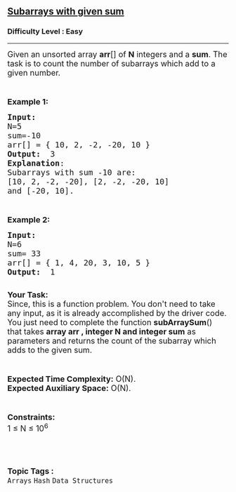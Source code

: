 <h2><a href="https://www.geeksforgeeks.org/problems/subarray-range-with-given-sum2804/1?utm_source=instagram&utm_medium=collab_shumbul_description&utm_campaign=21daydsachallenge">Subarrays with given sum</a></h2><h3>Difficulty Level : Easy</h3><hr><div class="problems_problem_content__Xm_eO"><p><span style="font-size:18px">Given an unsorted array <strong>arr</strong>[] of <strong>N</strong> integers and a <strong>sum</strong>. The task is to count the number of&nbsp;subarrays which add to a given number.</span></p>

<p>&nbsp;</p>

<p><span style="font-size:18px"><strong>Example 1:</strong></span></p>

<pre><span style="font-size:18px"><strong>Input:</strong>
N=5
sum=-10
arr[] = { 10, 2, -2, -20, 10 }
<strong>Output:</strong>  3
<strong>Explanation</strong>:
Subarrays with sum -10 are: 
[10, 2, -2, -20], [2, -2, -20, 10]
and [-20, 10].
</span></pre>

<p>&nbsp;</p>

<p><span style="font-size:18px"><strong>Example 2:</strong></span></p>

<pre><span style="font-size:18px"><strong>Input:
</strong>N=6
sum= 33
arr[] = { 1, 4, 20, 3, 10, 5 }
<strong>Output:</strong>  1
</span></pre>

<p><br>
<span style="font-size:18px"><strong>Your Task:</strong><br>
Since, this is a function problem. You don't need to take any input, as it is already accomplished by the driver code. You just need to complete the function <strong>subArraySum</strong>() that takes <strong>array arr&nbsp;, integer N and&nbsp;integer sum</strong>&nbsp;as parameters and returns the&nbsp;count of the subarray which adds to the given sum.</span></p>

<p>&nbsp;</p>

<p><span style="font-size:18px"><strong>Expected Time Complexity:</strong>&nbsp;O(N).<br>
<strong>Expected Auxiliary Space:</strong>&nbsp;O(N).</span></p>

<p>&nbsp;</p>

<p><span style="font-size:18px"><strong>Constraints:</strong><br>
1 ≤ N ≤ 10<sup>6</sup></span></p>

<p>&nbsp;</p>
</div><br><p><span style=font-size:18px><strong>Topic Tags : </strong><br><code>Arrays</code>&nbsp;<code>Hash</code>&nbsp;<code>Data Structures</code>&nbsp;